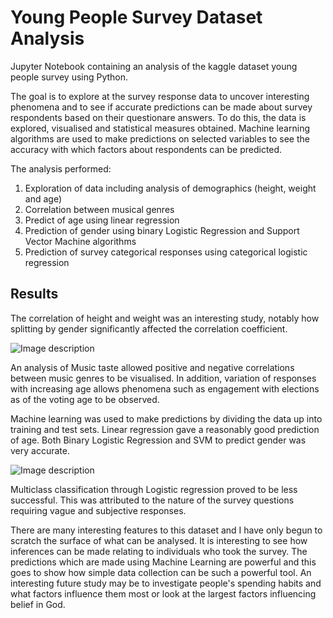 # Young People Survey Dataset Analysis

Jupyter Notebook containing an analysis of the kaggle dataset young people survey using Python.

The goal is to explore at the survey response data to uncover interesting phenomena and to see if accurate predictions can be made about survey respondents based on their questionare answers. To do this, the data is explored, visualised and statistical measures obtained. Machine learning algorithms are used to make predictions on selected variables to see the accuracy with which factors about respondents can be predicted.

The analysis performed:
1. Exploration of data including analysis of demographics (height, weight and age) 
2. Correlation between musical genres
3. Predict of age using linear regression
4. Prediction of gender using binary Logistic Regression and Support Vector Machine algorithms
5. Prediction of survey categorical responses using categorical logistic regression


## Results

The correlation of height and weight was an interesting study, notably how splitting by gender significantly affected the correlation coefficient.

![Image description](https://github.com/jaimindp/Kaggle-young-people-survey/blob/master/figures/music_corr.png)

An analysis of Music taste allowed positive and negative correlations between music genres to be visualised. In addition, variation of responses with increasing age allows phenomena such as engagement with elections as of the voting age to be observed.

Machine learning was used to make predictions by dividing the data up into training and test sets. Linear regression gave a reasonably good prediction of age. Both Binary Logistic Regression and SVM to predict gender was very accurate.

![Image description](https://github.com/jaimindp/Kaggle-young-people-survey/blob/master/figures/roc.png)

Multiclass classification through Logistic regression proved to be less successful. This was attributed to the nature of the survey questions requiring vague and subjective responses.

There are many interesting features to this dataset and I have only begun to scratch the surface of what can be analysed. It is interesting to see how inferences can be made relating to individuals who took the survey. The predictions which are made using Machine Learning are powerful and this goes to show how simple data collection can be such a powerful tool. An interesting future study may be to investigate people's spending habits and what factors influence them most or look at the largest factors influencing belief in God.
